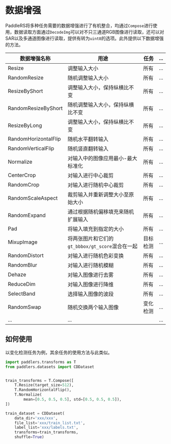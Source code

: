 # 数据增强

PaddleRS将多种任务需要的数据增强进行了有机整合，均通过`Compose`进行使用，数据读取方面通过`DecodeImg`可以对不只三通道RGB图像进行读取，还可以对SAR以及多通道图像进行读取，提供有转为`uint8`的选项。此外提供以下数据增强的方法。

| 数据增强名称         | 用途                                            | 任务     | ...  |
| -------------------- | ----------------------------------------------- | -------- | ---- |
| Resize               | 调整输入大小                                    | 所有     | ...  |
| RandomResize         | 随机调整输入大小                                | 所有     | ...  |
| ResizeByShort        | 调整输入大小，保持纵横比不变                    | 所有     | ...  |
| RandomResizeByShort  | 随机调整输入大小，保持纵横比不变                | 所有     | ...  |
| ResizeByLong         | 调整输入大小，保持纵横比不变                    | 所有     | ...  |
| RandomHorizontalFlip | 随机水平翻转输入                                | 所有     | ...  |
| RandomVerticalFlip   | 随机竖直翻转输入                                | 所有     | ...  |
| Normalize            | 对输入中的图像应用最小-最大标准化               | 所有     | ...  |
| CenterCrop           | 对输入进行中心裁剪                              | 所有     | ...  |
| RandomCrop           | 对输入进行随机中心裁剪                          | 所有     | ...  |
| RandomScaleAspect    | 裁剪输入并重新调整大小至原始大小                | 所有     | ...  |
| RandomExpand         | 通过根据随机偏移填充来随机扩展输入              | 所有     | ...  |
| Pad              | 将输入填充到指定的大小                          | 所有     | ...  |
| MixupImage           | 将两张图片和它们的`gt_bbbox/gt_score`混合在一起 | 目标检测 | ...  |
| RandomDistort        | 对输入进行随机色彩变换                          | 所有     | ...  |
| RandomBlur           | 对输入进行随机模糊                              | 所有     | ...  |
| Dehaze            | 对输入图像进行去雾                              | 所有     | ...  |
| ReduceDim          | 对输入图像进行降维                              | 所有     | ...  |
| SelectBand        | 选择输入图像的波段                              | 所有     | ...  |
| RandomSwap           | 随机交换两个输入图像                            | 变化检测 | ...  |
| ...                  | ...                                             |          | ...  |

## 如何使用

以变化检测任务为例，其余任务的使用方法与此类似。

```python
import paddlers.transforms as T
from paddlers.datasets import CDDataset


train_transforms = T.Compose([
    T.Resize(target_size=512),
    T.RandomHorizontalFlip(),
    T.Normalize(
        mean=[0.5, 0.5, 0.5], std=[0.5, 0.5, 0.5]),
])

train_dataset = CDDataset(
    data_dir='xxx/xxx',
    file_list='xxx/train_list.txt',
    label_list='xxx/labels.txt',
    transforms=train_transforms,
    shuffle=True)
```
